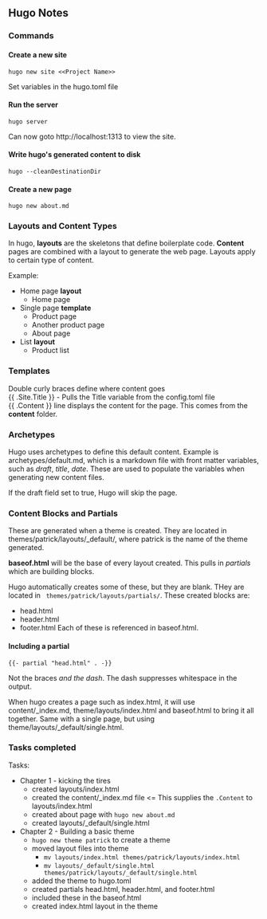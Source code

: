 ## Hugo Notes

### Commands

#### Create a new site

```hugo new site <<Project Name>>```

Set variables in the hugo.toml file

#### Run the server

```hugo server```

Can now goto http://localhost:1313 to view the site.

#### Write hugo's generated content to disk

```hugo --cleanDestinationDir```

#### Create a new page

```hugo new about.md```

### Layouts and Content Types

In hugo, __layouts__ are the skeletons that define boilerplate code. __Content__ pages are combined with a layout to generate the web page. Layouts apply to certain type of content.

Example:
* Home page __layout__
   * Home page
* Single page __template__
   * Product page
   * Another product page
   * About page
* List __layout__
   * Product list

### Templates

Double curly braces define where content goes  
{{ .Site.Title }} - Pulls the Title variable from the config.toml file   
{{ .Content }} line displays the content for the page. This comes from the __content__ folder.

### Archetypes

Hugo uses archetypes to define this default content. Example is archetypes/default.md, which is a markdown file with front matter variables, such as _draft_, _title_, _date_. These are used to populate the variables when generating new content files.

If the draft field set to true, Hugo will skip the page.

### Content Blocks and Partials

These are generated when a theme is created. They are located in themes/patrick/layouts/_default/, where patrick is the name of the theme generated.

__baseof.html__ will be the base of every layout created. This pulls in _partials_ which are building blocks. 

Hugo automatically creates some of these, but they are blank. THey are located in ` themes/patrick/layouts/partials/`. These created blocks are: 
* head.html
* header.html
* footer.html
Each of these is referenced in baseof.html.

#### Including a partial

```{{- partial "head.html" . -}}```

Not the braces _and the dash_. The dash suppresses whitespace in the output. 

When hugo creates a page such as index.html, it will use content/_index.md, theme/layouts/index.html and baseof.html to bring it all together. Same with a single page, but using theme/layouts/_default/single.html.

### Tasks completed

Tasks:
* Chapter 1 - kicking the tires
  * created layouts/index.html
  * created the content/_index.md file  <= This supplies the `.Content` to layouts/index.html
  * created about page with `hugo new about.md`
  * created layouts/_default/single.html
* Chapter 2 - Building a basic theme
  * `hugo new theme patrick` to create a theme
  * moved layout files into theme
    * `mv layouts/index.html themes/patrick/layouts/index.html`
    * `mv layouts/_default/single.html themes/patrick/layouts/_default/single.html`
  * added the theme to hugo.toml
  * created partials head.html, header.html, and footer.html
  * included these in the baseof.html
  * created index.html layout in the theme